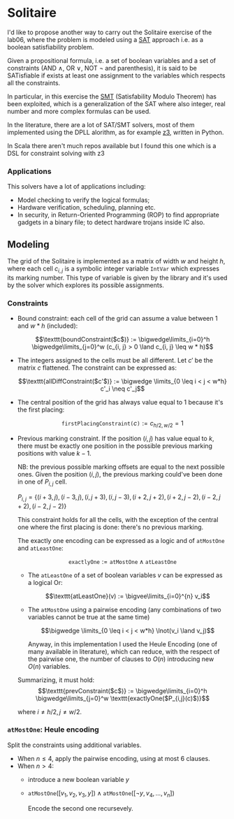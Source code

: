# Solitaire

I'd like to propose another way to carry out the Solitaire exercise of the lab06, where the problem is modeled using a [SAT](https://en.wikipedia.org/wiki/Boolean_satisfiability_problem) approach i.e. as a boolean satisfiability problem.

Given a propositional formula, i.e. a set of boolean variables and a set of constraints (AND $\land$, OR $\lor$, NOT $\lnot$ and parenthesis), it is said to be SATisfiable if exists at least one assignment to the variables which respects all the constraints.

In particular, in this exercise the [SMT](https://en.wikipedia.org/wiki/Satisfiability_modulo_theories) (Satisfability Modulo Theorem) has been exploited, which is a generalization of the SAT where also integer, real number and more complex formulas can be used.

In the literature, there are a lot of SAT/SMT solvers, most of them implemented using the DPLL alorithm, as for example [z3](https://github.com/Z3Prover/z3), written in Python.


In Scala there aren't much repos available but I found this one which is a DSL for constraint solving with z3 

### Applications

This solvers have a lot of applications including:
- Model checking to verify the logical formulas;
- Hardware verification, scheduling, planning etc. 
- In security, in Return-Oriented Programming (ROP) to find appropriate gadgets in a binary file; to detect hardware trojans inside IC also.



## Modeling

The grid of the Solitaire is implemented as a matrix of width $w$ and height $h$, where each cell $c_{i, j}$ is a symbolic integer variable $\texttt{IntVar}$ which expresses its marking number. This type of variable is given by the library and it's used by the solver which explores its possible assignments.

### Constraints

- Bound constraint: each cell of the grid can assume a value between $1$ and $w * h$ (included):
    
    $$\texttt{boundConstraint($c$)} :=  \bigwedge\limits_{i=0}^h \bigwedge\limits_{j=0}^w (c_{i, j} > 0 \land c_{i, j} \leq w * h)$$

- The integers assigned to the cells must be all different. Let $c'$ be the matrix $c$ flattened. The constraint can be expressed as:

    $$\texttt{allDiffConstraint($c'$)} := \bigwedge \limits_{0 \leq i < j < w*h} c'_i \neq  c'_j$$

- The central position of the grid has always value equal to $1$ because it's the first placing:

    $$\texttt{firstPlacingConstraint($c$)} :=  c_{h / 2, w/2} = 1$$

- Previous marking constraint. If the position $(i,j)$ has value equal to $k$, there must be exactly one position in the possible previous marking positions with value $k-1$.

    NB: the previous possible marking offsets are equal to the next possible ones. Given the position $(i, j)$, the previous marking could've been done in one of $P_{i,j}$ cell.

    $P_{i,j} = \{(i+3,j), (i-3, j), (i, j+3), (i, j-3), (i+2,j+2), (i+2,j-2), (i-2,j+2), (i-2,j-2)\}$

    This constraint holds for all the cells, with the exception of the central one where the first placing is done: there's no previous marking.

    The exactly one encoding can be expressed as a logic and of $\texttt{atMostOne}$ and $\texttt{atLeastOne}$:

    $$\texttt{exactlyOne} := \texttt{atMostOne} \land \texttt{atLeastOne}$$
    
    - The $\texttt{atLeastOne}$ of a set of boolean variables $v$ can be expressed as a logical Or:
    
        $$\texttt{atLeastOne}(v) := \bigvee\limits_{i=0}^{n} v_i$$

    - The $\texttt{atMostOne}$ using a pairwise encoding (any combinations of two variables cannot be true at the same time)

        $$\bigwedge \limits_{0 \leq i < j < w*h} \lnot(v_i \land v_j)$$
    
    
        Anyway, in this implementation I used the Heule Encoding (one of many available in literature), which can reduce, with the respect of the pairwise one, the number of clauses to $O(n)$ introducing new $O(n)$ variables.

    Summarizing, it must hold:
    $$\texttt{prevConstraint($c$)} :=  \bigwedge\limits_{i=0}^h \bigwedge\limits_{j=0}^w \texttt{exactlyOne($P_{i,j}(c)$)}$$
    
    where $i \neq h/2, j \neq w/2$.

    
### $\texttt{atMostOne}$: Heule encoding

Split the constraints using additional variables.

- When $n \leq 4$, apply the pairwise encoding, using at most $6$ clauses.
- When $n > 4$:
    - introduce a new boolean variable $y$
    - $\texttt{atMostOne}([v_1, v_2, v_3, y]) \land \texttt{atMostOne}([\lnot y, v_4, \dots, v_n])$

        Encode the second one recursevely.




